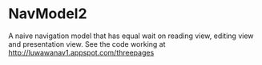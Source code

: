 NavModel2
=========

A naive navigation model that has equal wait on reading view, editing view and presentation view. 
See the code working at http://luwawanav1.appspot.com/threepages
